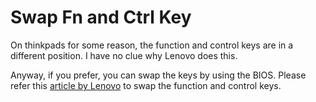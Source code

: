 # Swap Fn and Ctrl Key
On thinkpads for some reason, the function and control keys are in a different position. I have no clue why Lenovo does this.

Anyway, if you prefer, you can swap the keys by using the BIOS. Please refer this [article by Lenovo](https://pcsupport.lenovo.com/us/uk/products/desktops-and-all-in-ones/ideacentre-b-series-all-in-ones/ideacentre-b540p/3363/solutions/ht074187-how-to-swap-the-fn-function-and-ctrl-control-keyboard-keys-in-bios) to swap the function and control keys.